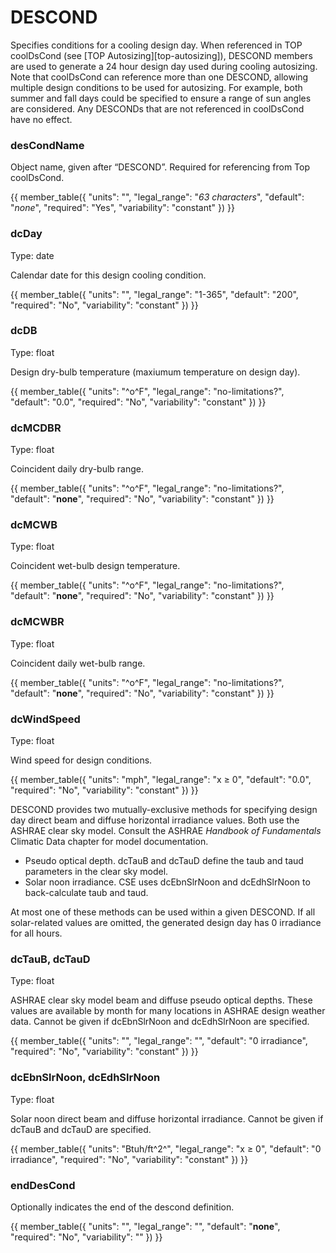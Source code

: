 # DESCOND

Specifies conditions for a cooling design day.  When referenced in TOP coolDsCond (see [TOP Autosizing][top-autosizing]), DESCOND members are used to generate a 24 hour design day used during cooling autosizing. Note that coolDsCond can reference more than one DESCOND, allowing multiple design conditions to be used for autosizing.  For example, both summer and fall days could be specified to ensure a range of sun angles are considered.  Any DESCONDs that are not referenced in coolDsCond have no effect.

### desCondName

Object name, given after “DESCOND”.  Required for referencing from Top coolDsCond.

{{
  member_table({
    "units": "",
    "legal_range": "*63 characters*", 
    "default": "*none*",
    "required": "Yes",
    "variability": "constant" 
  })
}}

### dcDay

Type: date

Calendar date for this design cooling condition.

{{
  member_table({
    "units": "",
    "legal_range": "1-365", 
    "default": "200",
    "required": "No",
    "variability": "constant" 
  })
}}
  
### dcDB

Type: float

Design dry-bulb temperature (maxiumum temperature on design day).

{{
  member_table({
    "units": "^o^F",
    "legal_range": "no-limitations?", 
    "default": "0.0",
    "required": "No",
    "variability": "constant" 
  })
}}


### dcMCDBR

Type: float

Coincident daily dry-bulb range.

{{
  member_table({
    "units": "^o^F",
    "legal_range": "no-limitations?", 
    "default": "**none**",
    "required": "No",
    "variability": "constant" 
  })
}}

### dcMCWB

Type: float

Coincident wet-bulb design temperature.

{{
  member_table({
    "units": "^o^F",
    "legal_range": "no-limitations?", 
    "default": "**none**",
    "required": "No",
    "variability": "constant" 
  })
}}

### dcMCWBR

Type: float

Coincident daily wet-bulb range.

{{
  member_table({
    "units": "^o^F",
    "legal_range": "no-limitations?", 
    "default": "**none**",
    "required": "No",
    "variability": "constant" 
  })
}}

### dcWindSpeed

Type: float

Wind speed for design conditions.

{{
  member_table({
    "units": "mph",
    "legal_range": "x ≥ 0", 
    "default": "0.0",
    "required": "No",
    "variability": "constant" 
  })
}}

DESCOND provides two mutually-exclusive methods for specifying design day direct beam and diffuse horizontal irradiance values.  Both use the ASHRAE clear sky model.  Consult the ASHRAE *Handbook of Fundamentals* Climatic Data chapter for model documentation.

- Pseudo optical depth.  dcTauB and dcTauD define the taub and taud parameters in the clear sky model.
- Solar noon irradiance.  CSE uses dcEbnSlrNoon and dcEdhSlrNoon to back-calculate taub and taud.

At most one of these methods can be used within a given DESCOND.  If all solar-related values are omitted, the generated design day has 0 irradiance for all hours.


### dcTauB, dcTauD

Type: float

ASHRAE clear sky model beam and diffuse pseudo optical depths.  These values are available by month for many locations in ASHRAE design weather data.  Cannot be given if dcEbnSlrNoon and dcEdhSlrNoon are specified.

{{
  member_table({
    "units": "",
    "legal_range": "", 
    "default": "0 irradiance",
    "required": "No",
    "variability": "constant" 
  })
}}


### dcEbnSlrNoon, dcEdhSlrNoon

Type: float

Solar noon direct beam and diffuse horizontal irradiance. Cannot be given if dcTauB and dcTauD are specified.

{{
  member_table({
    "units": "Btuh/ft^2^",
    "legal_range": "x ≥ 0", 
    "default": "0 irradiance",
    "required": "No",
    "variability": "constant" 
  })
}}

### endDesCond

Optionally indicates the end of the descond definition.

{{
  member_table({
    "units": "",
    "legal_range": "", 
    "default": "**none**",
    "required": "No",
    "variability": "" 
  })
}}